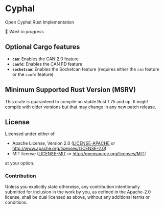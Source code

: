 # Cyphal

Open Cyphal Rust Implementation

🚧 *Work in progress*

## Optional Cargo features

- **`can`**: Enables the CAN 2.0 feature
- **`canfd`**: Enables the CAN FD feature
- **`socketcan`**: Enables the Socketcan feature (requires either the `can` feature or the `canfd` feature)

## Minimum Supported Rust Version (MSRV)

This crate is guaranteed to compile on stable Rust 1.75 and up. It *might*
compile with older versions but that may change in any new patch release.

## License

Licensed under either of

- Apache License, Version 2.0 ([LICENSE-APACHE](LICENSE-APACHE) or
  <http://www.apache.org/licenses/LICENSE-2.0>)
- MIT license ([LICENSE-MIT](LICENSE-MIT) or <http://opensource.org/licenses/MIT>)

at your option.

### Contribution

Unless you explicitly state otherwise, any contribution intentionally submitted
for inclusion in the work by you, as defined in the Apache-2.0 license, shall be
dual licensed as above, without any additional terms or conditions.
